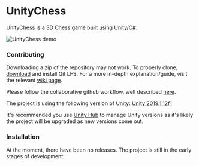 # UnityChess

UnityChess is a 3D Chess game built using Unity/C#.

![UnityChess demo](https://media.githubusercontent.com/media/ErkrodC/UnityChess/development/UnityChess.gif)

### Contributing
Downloading a zip of the repository may not work. To properly clone, [download](https://git-lfs.github.com/) and install Git LFS.
For a more in-depth explanation/guide, visit the relevant [wiki page](https://github.com/ErkrodC/UnityChess/wiki/Getting-The-Project).

Please follow the collaborative github workflow, well described [here](https://github.com/asmeurer/git-workflow/blob/master/README.md).

The project is using the following version of Unity: [Unity 2019.1.12f1](https://unity3d.com/get-unity/download/archive)

It's recommended you use [Unity Hub](https://unity3d.com/get-unity/download) to manage Unity versions as it's likely the project will be upgraded as new versions come out.

### Installation

At the moment, there have been no releases. The project is still in the early stages of development.
